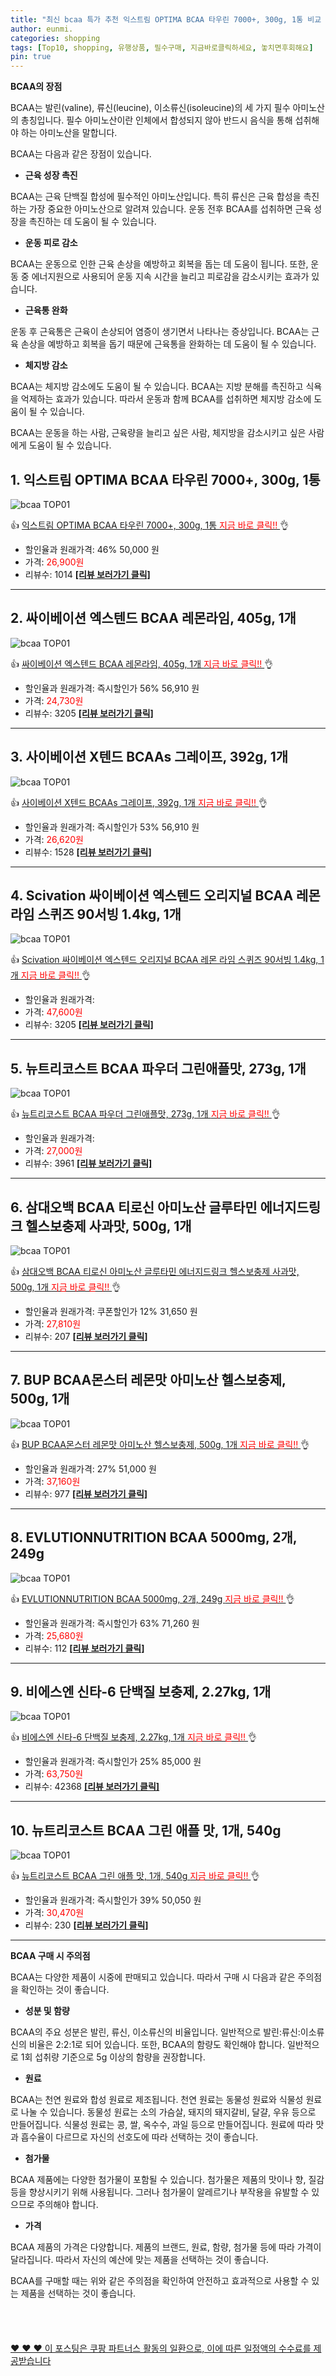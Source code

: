 ```yaml
---
title: "최신 bcaa 특가 추천 익스트림 OPTIMA BCAA 타우린 7000+, 300g, 1통 비교 장점"
author: eunmi.
categories: shopping
tags: [Top10, shopping, 유행상품, 필수구매, 지금바로클릭하세요, 놓치면후회해요]
pin: true
---
```

**BCAA의 장점**

BCAA는 발린(valine), 류신(leucine), 이소류신(isoleucine)의 세 가지 필수 아미노산의 총칭입니다. 필수 아미노산이란 인체에서 합성되지 않아 반드시 음식을 통해 섭취해야 하는 아미노산을 말합니다.

BCAA는 다음과 같은 장점이 있습니다.

* **근육 성장 촉진**

BCAA는 근육 단백질 합성에 필수적인 아미노산입니다. 특히 류신은 근육 합성을 촉진하는 가장 중요한 아미노산으로 알려져 있습니다. 운동 전후 BCAA를 섭취하면 근육 성장을 촉진하는 데 도움이 될 수 있습니다.

* **운동 피로 감소**

BCAA는 운동으로 인한 근육 손상을 예방하고 회복을 돕는 데 도움이 됩니다. 또한, 운동 중 에너지원으로 사용되어 운동 지속 시간을 늘리고 피로감을 감소시키는 효과가 있습니다.

* **근육통 완화**

운동 후 근육통은 근육이 손상되어 염증이 생기면서 나타나는 증상입니다. BCAA는 근육 손상을 예방하고 회복을 돕기 때문에 근육통을 완화하는 데 도움이 될 수 있습니다.

* **체지방 감소**

BCAA는 체지방 감소에도 도움이 될 수 있습니다. BCAA는 지방 분해를 촉진하고 식욕을 억제하는 효과가 있습니다. 따라서 운동과 함께 BCAA를 섭취하면 체지방 감소에 도움이 될 수 있습니다.

BCAA는 운동을 하는 사람, 근육량을 늘리고 싶은 사람, 체지방을 감소시키고 싶은 사람에게 도움이 될 수 있습니다.

   

## 1. 익스트림 OPTIMA BCAA 타우린 7000+, 300g, 1통

![bcaa TOP01](https://thumbnail10.coupangcdn.com/thumbnails/remote/230x230ex/image/vendor_inventory/ab2b/dbe747d4049d469842f721b775a711bc29275ea878c0acaac435080c11cc.png)


👍 [익스트림 OPTIMA BCAA 타우린 7000+, 300g, 1통 <font color=red> 지금 바로 클릭!! </font> ](https://link.coupang.com/re/AFFSDP?lptag=AF3617701&subid=GithubCoopas&pageKey=6712065168&traceid=V0-153&itemId=15585514317&vendorItemId=83264700332) 👌 


- 할인율과 원래가격: 46%  50,000   원
- 가격: <span style='color:red'>26,900원</span>
- 리뷰수: 1014  [**[리뷰 보러가기 클릭]**](https://link.coupang.com/re/AFFSDP?lptag=AF3617701&subid=GithubCoopas&pageKey=6712065168&traceid=V0-153&itemId=15585514317&vendorItemId=83264700332)

---


   

## 2. 싸이베이션 엑스텐드 BCAA 레몬라임, 405g, 1개

![bcaa TOP01](https://thumbnail8.coupangcdn.com/thumbnails/remote/230x230ex/image/vendor_inventory/4fd6/1638c33ae1d8881a251e988e891a89ba79d0ad7b959c98b72eeba3682afa.jpg)


👍 [싸이베이션 엑스텐드 BCAA 레몬라임, 405g, 1개 <font color=red> 지금 바로 클릭!! </font> ](https://link.coupang.com/re/AFFSDP?lptag=AF3617701&subid=GithubCoopas&pageKey=2489117&traceid=V0-153&itemId=4033012&vendorItemId=3273081282) 👌 


- 할인율과 원래가격: 즉시할인가 56%  56,910   원
- 가격: <span style='color:red'>24,730원</span>
- 리뷰수: 3205  [**[리뷰 보러가기 클릭]**](https://link.coupang.com/re/AFFSDP?lptag=AF3617701&subid=GithubCoopas&pageKey=2489117&traceid=V0-153&itemId=4033012&vendorItemId=3273081282)

---


   

## 3. 사이베이션 X텐드 BCAAs 그레이프, 392g, 1개

![bcaa TOP01](https://thumbnail7.coupangcdn.com/thumbnails/remote/230x230ex/image/vendor_inventory/e98a/df756cb8866ed382b93ca870d0c8402503f02b21eb442f48df1fdd449b65.jpg)


👍 [사이베이션 X텐드 BCAAs 그레이프, 392g, 1개 <font color=red> 지금 바로 클릭!! </font> ](https://link.coupang.com/re/AFFSDP?lptag=AF3617701&subid=GithubCoopas&pageKey=71941255&traceid=V0-153&itemId=4151034&vendorItemId=3226240818) 👌 


- 할인율과 원래가격: 즉시할인가 53%  56,910   원
- 가격: <span style='color:red'>26,620원</span>
- 리뷰수: 1528  [**[리뷰 보러가기 클릭]**](https://link.coupang.com/re/AFFSDP?lptag=AF3617701&subid=GithubCoopas&pageKey=71941255&traceid=V0-153&itemId=4151034&vendorItemId=3226240818)

---


   

## 4. Scivation 싸이베이션 엑스텐드 오리지널 BCAA 레몬 라임 스퀴즈 90서빙 1.4kg, 1개

![bcaa TOP01](https://thumbnail6.coupangcdn.com/thumbnails/remote/230x230ex/image/vendor_inventory/8121/c25dab112cdf854676e90356a8d4db3c72a82c51adae0b616a965e1529e0.jpg)


👍 [Scivation 싸이베이션 엑스텐드 오리지널 BCAA 레몬 라임 스퀴즈 90서빙 1.4kg, 1개 <font color=red> 지금 바로 클릭!! </font> ](https://link.coupang.com/re/AFFSDP?lptag=AF3617701&subid=GithubCoopas&pageKey=2489117&traceid=V0-153&itemId=15597025933&vendorItemId=81864079545) 👌 


- 할인율과 원래가격: 
- 가격: <span style='color:red'>47,600원</span>
- 리뷰수: 3205  [**[리뷰 보러가기 클릭]**](https://link.coupang.com/re/AFFSDP?lptag=AF3617701&subid=GithubCoopas&pageKey=2489117&traceid=V0-153&itemId=15597025933&vendorItemId=81864079545)

---


   

## 5. 뉴트리코스트 BCAA 파우더 그린애플맛, 273g, 1개

![bcaa TOP01](https://thumbnail10.coupangcdn.com/thumbnails/remote/230x230ex/image/retail/images/473871304374667-ec56484b-2c0b-4aa3-a4f7-00cfb4a90655.jpg)


👍 [뉴트리코스트 BCAA 파우더 그린애플맛, 273g, 1개 <font color=red> 지금 바로 클릭!! </font> ](https://link.coupang.com/re/AFFSDP?lptag=AF3617701&subid=GithubCoopas&pageKey=7691620162&traceid=V0-153&itemId=20570139626&vendorItemId=3206790189) 👌 


- 할인율과 원래가격: 
- 가격: <span style='color:red'>27,000원</span>
- 리뷰수: 3961  [**[리뷰 보러가기 클릭]**](https://link.coupang.com/re/AFFSDP?lptag=AF3617701&subid=GithubCoopas&pageKey=7691620162&traceid=V0-153&itemId=20570139626&vendorItemId=3206790189)

---


   

## 6. 삼대오백 BCAA 티로신 아미노산 글루타민 에너지드링크 헬스보충제 사과맛, 500g, 1개

![bcaa TOP01](https://thumbnail6.coupangcdn.com/thumbnails/remote/230x230ex/image/retail/images/2022/11/25/11/8/416d6d94-684b-4640-bf7c-1c44284af47d.jpg)


👍 [삼대오백 BCAA 티로신 아미노산 글루타민 에너지드링크 헬스보충제 사과맛, 500g, 1개 <font color=red> 지금 바로 클릭!! </font> ](https://link.coupang.com/re/AFFSDP?lptag=AF3617701&subid=GithubCoopas&pageKey=6947147255&traceid=V0-153&itemId=16866159511&vendorItemId=84044874881) 👌 


- 할인율과 원래가격: 쿠폰할인가 12%  31,650   원
- 가격: <span style='color:red'>27,810원</span>
- 리뷰수: 207  [**[리뷰 보러가기 클릭]**](https://link.coupang.com/re/AFFSDP?lptag=AF3617701&subid=GithubCoopas&pageKey=6947147255&traceid=V0-153&itemId=16866159511&vendorItemId=84044874881)

---


   

## 7. BUP BCAA몬스터 레몬맛 아미노산 헬스보충제, 500g, 1개

![bcaa TOP01](https://thumbnail9.coupangcdn.com/thumbnails/remote/230x230ex/image/vendor_inventory/b825/c210a3cbb00dae065920a3920cfca49c3d00e92b7164698f9d185cfad05f.jpg)


👍 [BUP BCAA몬스터 레몬맛 아미노산 헬스보충제, 500g, 1개 <font color=red> 지금 바로 클릭!! </font> ](https://link.coupang.com/re/AFFSDP?lptag=AF3617701&subid=GithubCoopas&pageKey=1318075842&traceid=V0-153&itemId=2337917446&vendorItemId=5343730101) 👌 


- 할인율과 원래가격: 27%  51,000   원
- 가격: <span style='color:red'>37,160원</span>
- 리뷰수: 977  [**[리뷰 보러가기 클릭]**](https://link.coupang.com/re/AFFSDP?lptag=AF3617701&subid=GithubCoopas&pageKey=1318075842&traceid=V0-153&itemId=2337917446&vendorItemId=5343730101)

---


   

## 8. EVLUTIONNUTRITION BCAA 5000mg, 2개, 249g

![bcaa TOP01](https://thumbnail10.coupangcdn.com/thumbnails/remote/230x230ex/image/vendor_inventory/94ab/45d313e12901b99584c21b82c8ca6e7416a0003a5142156fb92b7e5c9c65.jpg)


👍 [EVLUTIONNUTRITION BCAA 5000mg, 2개, 249g <font color=red> 지금 바로 클릭!! </font> ](https://link.coupang.com/re/AFFSDP?lptag=AF3617701&subid=GithubCoopas&pageKey=6594815964&traceid=V0-153&itemId=14896442182&vendorItemId=82135207979) 👌 


- 할인율과 원래가격: 즉시할인가 63%  71,260   원
- 가격: <span style='color:red'>25,680원</span>
- 리뷰수: 112  [**[리뷰 보러가기 클릭]**](https://link.coupang.com/re/AFFSDP?lptag=AF3617701&subid=GithubCoopas&pageKey=6594815964&traceid=V0-153&itemId=14896442182&vendorItemId=82135207979)

---


   

## 9. 비에스엔 신타-6 단백질 보충제, 2.27kg, 1개

![bcaa TOP01](https://thumbnail6.coupangcdn.com/thumbnails/remote/230x230ex/image/vendor_inventory/4dd7/4e27a8f41b4f72e2e55e10b9d76c35d9547f26a2b4b94aa4c158f3b9d250.jpg)


👍 [비에스엔 신타-6 단백질 보충제, 2.27kg, 1개 <font color=red> 지금 바로 클릭!! </font> ](https://link.coupang.com/re/AFFSDP?lptag=AF3617701&subid=GithubCoopas&pageKey=6573830453&traceid=V0-153&itemId=99053681&vendorItemId=3180840758) 👌 


- 할인율과 원래가격: 즉시할인가 25%  85,000   원
- 가격: <span style='color:red'>63,750원</span>
- 리뷰수: 42368  [**[리뷰 보러가기 클릭]**](https://link.coupang.com/re/AFFSDP?lptag=AF3617701&subid=GithubCoopas&pageKey=6573830453&traceid=V0-153&itemId=99053681&vendorItemId=3180840758)

---


   

## 10. 뉴트리코스트 BCAA 그린 애플 맛, 1개, 540g

![bcaa TOP01](https://thumbnail9.coupangcdn.com/thumbnails/remote/230x230ex/image/vendor_inventory/f601/5648b9ebeb2e7e840413ac3780706681399c5b40a9aeb8404def1b24faa7.jpg)


👍 [뉴트리코스트 BCAA 그린 애플 맛, 1개, 540g <font color=red> 지금 바로 클릭!! </font> ](https://link.coupang.com/re/AFFSDP?lptag=AF3617701&subid=GithubCoopas&pageKey=6096306216&traceid=V0-153&itemId=11394733438&vendorItemId=81267059141) 👌 


- 할인율과 원래가격: 즉시할인가 39%  50,050   원
- 가격: <span style='color:red'>30,470원</span>
- 리뷰수: 230  [**[리뷰 보러가기 클릭]**](https://link.coupang.com/re/AFFSDP?lptag=AF3617701&subid=GithubCoopas&pageKey=6096306216&traceid=V0-153&itemId=11394733438&vendorItemId=81267059141)

---
**BCAA 구매 시 주의점**

BCAA는 다양한 제품이 시중에 판매되고 있습니다. 따라서 구매 시 다음과 같은 주의점을 확인하는 것이 좋습니다.

* **성분 및 함량**

BCAA의 주요 성분은 발린, 류신, 이소류신의 비율입니다. 일반적으로 발린:류신:이소류신의 비율은 2:2:1로 되어 있습니다. 또한, BCAA의 함량도 확인해야 합니다. 일반적으로 1회 섭취량 기준으로 5g 이상의 함량을 권장합니다.

* **원료**

BCAA는 천연 원료와 합성 원료로 제조됩니다. 천연 원료는 동물성 원료와 식물성 원료로 나눌 수 있습니다. 동물성 원료는 소의 가슴살, 돼지의 돼지갈비, 달걀, 우유 등으로 만들어집니다. 식물성 원료는 콩, 쌀, 옥수수, 과일 등으로 만들어집니다. 원료에 따라 맛과 흡수율이 다르므로 자신의 선호도에 따라 선택하는 것이 좋습니다.

* **첨가물**

BCAA 제품에는 다양한 첨가물이 포함될 수 있습니다. 첨가물은 제품의 맛이나 향, 질감 등을 향상시키기 위해 사용됩니다. 그러나 첨가물이 알레르기나 부작용을 유발할 수 있으므로 주의해야 합니다.

* **가격**

BCAA 제품의 가격은 다양합니다. 제품의 브랜드, 원료, 함량, 첨가물 등에 따라 가격이 달라집니다. 따라서 자신의 예산에 맞는 제품을 선택하는 것이 좋습니다.

BCAA를 구매할 때는 위와 같은 주의점을 확인하여 안전하고 효과적으로 사용할 수 있는 제품을 선택하는 것이 좋습니다.<br><br><br><br><br> [ ❤ ❤ ❤ 이 포스팅은 쿠팡 파트너스 활동의 일환으로, 이에 따른 일정액의 수수료를 제공받습니다](https://link.coupang.com/a/bcEFyh)